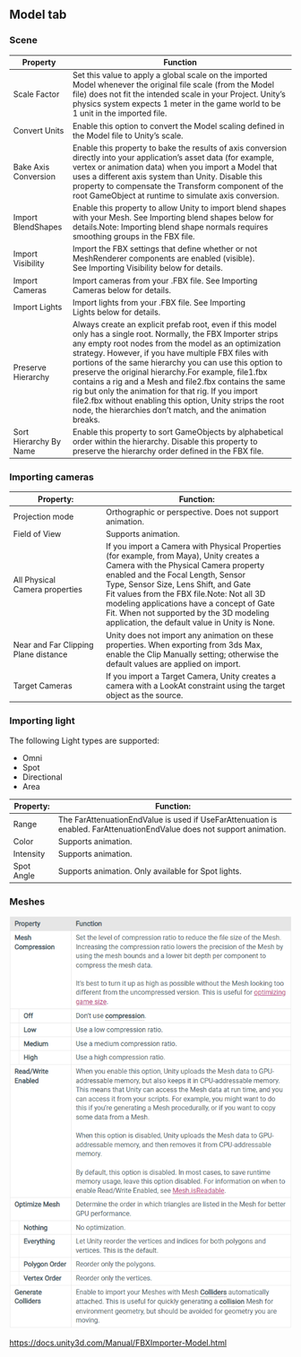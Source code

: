 ## Model tab

### Scene

| Property | Function |
| --- | --- |
| Scale Factor | Set this value to apply a global scale on the imported Model whenever the original file scale (from the Model file) does not fit the intended scale in your Project. Unity’s physics system expects 1 meter in the game world to be 1 unit in the imported file. |
| Convert Units | Enable this option to convert the Model scaling defined in the Model file to Unity’s scale. |
| Bake Axis Conversion | Enable this property to bake the results of axis conversion directly into your application’s asset data (for example, vertex or animation data) when you import a Model that uses a different axis system than Unity. Disable this property to compensate the Transform component of the root GameObject at runtime to simulate axis conversion. |
| Import BlendShapes | Enable this property to allow Unity to import blend shapes with your Mesh. See Importing blend shapes below for details.Note: Importing blend shape normals requires smoothing groups in the FBX file. |
| Import Visibility | Import the FBX settings that define whether or not MeshRenderer components are enabled (visible). See Importing Visibility below for details. |
| Import Cameras | Import cameras from your .FBX file. See Importing Cameras below for details. |
| Import Lights | Import lights from your .FBX file. See Importing Lights below for details. |
| Preserve Hierarchy | Always create an explicit prefab root, even if this model only has a single root. Normally, the FBX Importer strips any empty root nodes from the model as an optimization strategy. However, if you have multiple FBX files with portions of the same hierarchy you can use this option to preserve the original hierarchy.For example, file1.fbx contains a rig and a Mesh and file2.fbx contains the same rig but only the animation for that rig. If you import file2.fbx without enabling this option, Unity strips the root node, the hierarchies don’t match, and the animation breaks. |
| Sort Hierarchy By Name | Enable this property to sort GameObjects by alphabetical order within the hierarchy. Disable this property to preserve the hierarchy order defined in the FBX file. |

### Importing cameras
| Property: | Function: |
| --- | --- |
| Projection mode | Orthographic or perspective. Does not support animation. |
| Field of View | Supports animation. |
| All Physical Camera properties | If you import a Camera with Physical Properties (for example, from Maya), Unity creates a Camera with the Physical Camera property enabled and the Focal Length, Sensor Type, Sensor Size, Lens Shift, and Gate Fit values from the FBX file.Note: Not all 3D modeling applications have a concept of Gate Fit. When not supported by the 3D modeling application, the default value in Unity is None. |
| Near and Far Clipping Plane distance | Unity does not import any animation on these properties. When exporting from 3ds Max, enable the Clip Manually setting; otherwise the default values are applied on import. |
| Target Cameras | If you import a Target Camera, Unity creates a camera with a LookAt constraint using the target object as the source. |


### Importing light
The following Light types are supported:

- Omni
- Spot
- Directional
- Area

| Property: | Function: |
| --- | --- |
| Range | The FarAttenuationEndValue is used if UseFarAttenuation is enabled. FarAttenuationEndValue does not support animation. |
| Color | Supports animation. |
| Intensity | Supports animation. |
| Spot Angle | Supports animation. Only available for Spot lights. |


### Meshes

![](./mesh_property.png)



https://docs.unity3d.com/Manual/FBXImporter-Model.html
